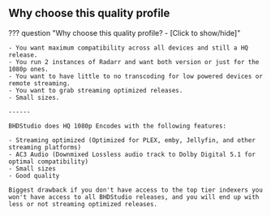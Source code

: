 ## Why choose this quality profile

??? question "Why choose this quality profile? - [Click to show/hide]"

    - You want maximum compatibility across all devices and still a HQ release.
    - You run 2 instances of Radarr and want both version or just for the 1080p ones.
    - You want to have little to no transcoding for low powered devices or remote streaming.
    - You want to grab streaming optimized releases.
    - Small sizes.

    ------

    BHDStudio does HQ 1080p Encodes with the following features:

    - Streaming optimized (Optimized for PLEX, emby, Jellyfin, and other streaming platforms)
    - AC3 Audio (Downmixed Lossless audio track to Dolby Digital 5.1 for optimal compatibility)
    - Small sizes
    - Good quality

    Biggest drawback if you don't have access to the top tier indexers you won't have access to all BHDStudio releases, and you will end up with less or not streaming optimized releases.

